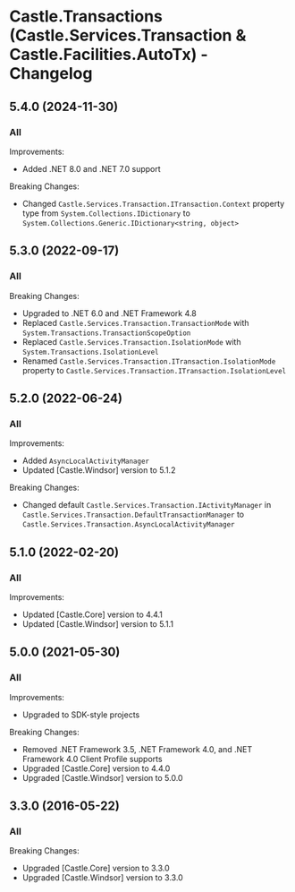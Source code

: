 # Castle.Transactions (Castle.Services.Transaction &amp; Castle.Facilities.AutoTx) - Changelog

## 5.4.0 (2024-11-30)
### All

Improvements:
- Added .NET 8.0 and .NET 7.0 support

Breaking Changes:
- Changed ```Castle.Services.Transaction.ITransaction.Context``` property type from ```System.Collections.IDictionary``` to ```System.Collections.Generic.IDictionary<string, object>```


## 5.3.0 (2022-09-17)

### All

Breaking Changes:
- Upgraded to .NET 6.0 and .NET Framework 4.8
- Replaced ```Castle.Services.Transaction.TransactionMode``` with ```System.Transactions.TransactionScopeOption```
- Replaced ```Castle.Services.Transaction.IsolationMode``` with ```System.Transactions.IsolationLevel```
- Renamed ```Castle.Services.Transaction.ITransaction.IsolationMode``` property to ```Castle.Services.Transaction.ITransaction.IsolationLevel```


## 5.2.0 (2022-06-24)

### All

Improvements:
- Added ```AsyncLocalActivityManager```
- Updated [Castle.Windsor] version to 5.1.2

Breaking Changes:
- Changed default ```Castle.Services.Transaction.IActivityManager``` in ```Castle.Services.Transaction.DefaultTransactionManager``` to ```Castle.Services.Transaction.AsyncLocalActivityManager```


## 5.1.0 (2022-02-20)

### All

Improvements:
- Updated [Castle.Core] version to 4.4.1
- Updated [Castle.Windsor] version to 5.1.1


## 5.0.0 (2021-05-30)

### All

Improvements:
- Upgraded to SDK-style projects

Breaking Changes:
- Removed .NET Framework 3.5, .NET Framework 4.0, and .NET Framework 4.0 Client Profile supports
- Upgraded [Castle.Core] version to 4.4.0
- Upgraded [Castle.Windsor] version to 5.0.0


## 3.3.0 (2016-05-22)

### All

Breaking Changes:
- Upgraded [Castle.Core] version to 3.3.0
- Upgraded [Castle.Windsor] version to 3.3.0



